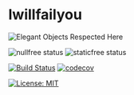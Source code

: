 # Iwillfailyou

![Elegant Objects Respected Here](https://www.elegantobjects.org/badge.svg)

![nullfree status](https://iwillfailyou.com/nullfree/iwillfailyou/service)
![staticfree status](https://iwillfailyou.com/staticfree/iwillfailyou/service)

[![Build Status](https://travis-ci.com/iwillfailyou/service.svg?branch=master)](https://travis-ci.com/iwillfailyou/service)
[![codecov](https://codecov.io/gh/iwillfailyou/service/branch/master/graph/badge.svg)](https://codecov.io/gh/iwillfailyou/service)

[![License: MIT](https://img.shields.io/badge/License-MIT-yellow.svg)](https://github.com/iwillfailyou/service/blob/master/LICENSE)

